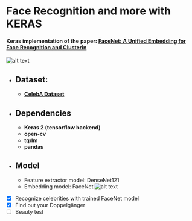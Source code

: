 # Face Recognition and more with KERAS

#### Keras implementation of the paper: [FaceNet: A Unified Embedding for Face Recognition and Clusterin](https://arxiv.org/abs/1503.03832)

![alt text](https://github.com/Golbstein/keras-face-recognition/blob/master/assets/face_reco.JPG)


* ## Dataset: 
  - **[CelebA Dataset](http://mmlab.ie.cuhk.edu.hk/projects/CelebA.html)**

* ## Dependencies
  - **Keras 2 (tensorflow backend)**
  - **open-cv**
  - **tqdm**
  - **pandas**
  
* ## Model
  - Feature extractor model: DenseNet121
  - Embedding model: FaceNet
  ![alt text](https://github.com/Golbstein/keras-face-recognition/blob/master/assets/openface.jpg)

  
- [x] Recognize celebrities with trained FaceNet model
- [x] Find out your Doppelgänger
- [ ] Beauty test
